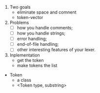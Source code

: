 1. Two goals
	- eliminate space and comnent
	- token-vector
2. Problems
	- [ ] how you handle comments;
	- [ ] how you handle strings;
	- [ ] error handling;
	- [ ] end-of-file handling;
	- [ ] other interesting features of your lexer.
3. Inplementation 
	- get the token
	- make tokens the list

- Token 
	- a class
	- <Token type, substring>